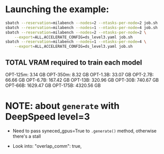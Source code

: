 
# Launching the example:


```bash
sbatch --reservation=milabench --nodes=2 --ntasks-per-node=2 job.sh
sbatch --reservation=milabench --nodes=1 --ntasks-per-node=4 job.sh
sbatch --reservation=milabench --nodes=2 --ntasks-per-node=2 \
    --export=ALL,ACCELERATE_CONFIG=ds_level3.yaml job.sh
sbatch --reservation=milabench --nodes=1 --ntasks-per-node=4 \
    --export=ALL,ACCELERATE_CONFIG=ds_level3.yaml job.sh
```


## TOTAL VRAM required to train each model

OPT-125m: 3.14 GB
OPT-350m: 8.32 GB
OPT-1.3B: 33.07 GB
OPT-2.7B: 66.66 GB
OPT-6.7B: 167.42 GB
OPT-13B: 320.96 GB
OPT-30B: 740.67 GB
OPT-66B: 1629.47 GB
OPT-175B: 4320.56 GB

# NOTE: about `generate` with DeepSpeed level=3
- Need to pass syneced_gpus=True to `.generate()` method, otherwise there's a stall
  

- Look into: "overlap_comm": true,